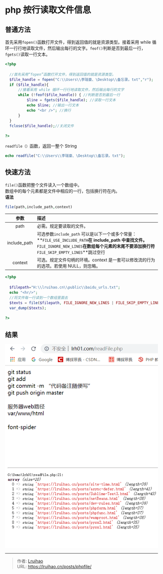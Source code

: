 # php 按行读取文件信息


## 普通方法

首先采用`fopen()`函数打开文件，得到返回值的就是资源类型。接着采用 while 循环一行行地读取文件，然后输出每行的文字。`feof()`判断是否到最后一行，`fgets()`读取一行文本。

<!--more-->

```php
<?php

  //首先采用“fopen”函数打开文件，得到返回值的就是资源类型。
  $file_handle = fopen("C:\\Users\\李瑞豪、\Desktop\\备忘录。txt","r");
  if ($file_handle){
      //接着采用 while 循环一行行地读取文件，然后输出每行的文字
      while (!feof($file_handle)) { //判断是否到最后一行
          $line = fgets($file_handle); //读取一行文本
          echo $line; //输出一行文本
          echo "<br />"; //换行
      }
  }
  fclose($file_handle);//关闭文件

?>
```

`readfile（）`函数，返回一整个 String

```php
echo readfile("C:\\Users\\李瑞豪、\Desktop\\备忘录。txt");
```

## 快速方法

`file()`函数把整个文件读入一个数组中。  
数组中的每个元素都是文件中相应的一行，包括换行符在内。  
**语法**

```php
file(path,include_path,context)
```

|     参数     | 描述                                                                                                                                                                                                                    |
| :----------: | :---------------------------------------------------------------------------------------------------------------------------------------------------------------------------------------------------------------------- |
|     path     | 必需。规定要读取的文件。                                                                                                                                                                                                |
| include_path | 可选参数`include_path` 可以是以下一个或多个常量：<br/>**`FILE_USE_INCLUDE_PATH`**在 include_path 中查找文件。<br/>**`FILE_IGNORE_NEW_LINES`**在数组每个元素的末尾不要添加换行符<br/>**`FILE_SKIP_EMPTY_LINES`**跳过空行 |
|   context    | 可选。规定文件句柄的环境。context 是一套可以修改流的行为的选项。若使用 NULL，则忽略。                                                                                                                                   |

```php
<?php

  $filepath="H:\\lruihao.cn\\public\\baidu_urls.txt";
  echo "<hr/>";
  //将文件每一行读到一个数组里面去
  $texts = file($filepath, FILE_IGNORE_NEW_LINES | FILE_SKIP_EMPTY_LINES);
  var_dump($texts);

?>
```

## 结果

![读取文件结果](images/readFile.png)


---

> 作者: [Lruihao](https://github.com/Lruihao)  
> URL: https://lruihao.cn/posts/phpfile/  


